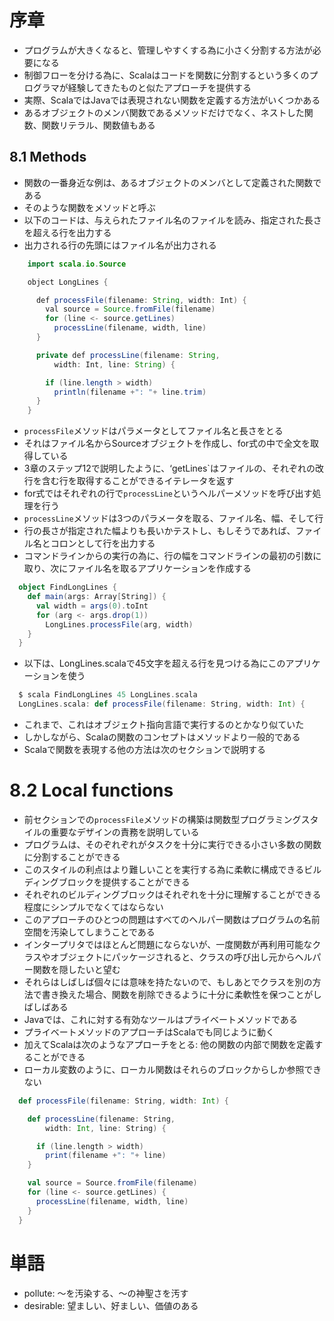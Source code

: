 # 序章

- プログラムが大きくなると、管理しやすくする為に小さく分割する方法が必要になる
- 制御フローを分ける為に、Scalaはコードを関数に分割するという多くのプログラマが経験してきたものと似たアプローチを提供する
- 実際、ScalaではJavaでは表現されない関数を定義する方法がいくつかある
- あるオブジェクトのメンバ関数であるメソッドだけでなく、ネストした関数、関数リテラル、関数値もある

## 8.1 Methods

- 関数の一番身近な例は、あるオブジェクトのメンバとして定義された関数である
- そのような関数をメソッドと呼ぶ
- 以下のコードは、与えられたファイル名のファイルを読み、指定された長さを超える行を出力する
- 出力される行の先頭にはファイル名が出力される

```java
    import scala.io.Source

    object LongLines {

      def processFile(filename: String, width: Int) {
        val source = Source.fromFile(filename)
        for (line <- source.getLines)
          processLine(filename, width, line)
      }

      private def processLine(filename: String,
          width: Int, line: String) {

        if (line.length > width)
          println(filename +": "+ line.trim)
      }
    }
```

- `processFile`メソッドはパラメータとしてファイル名と長さをとる
- それはファイル名からSourceオブジェクトを作成し、for式の中で全文を取得している
- 3章のステップ12で説明したように、‘getLines`はファイルの、それぞれの改行を含む行を取得することができるイテレータを返す
- for式ではそれぞれの行で`processLine`というヘルパーメソッドを呼び出す処理を行う
- `processLine`メソッドは3つのパラメータを取る、ファイル名、幅、そして行
- 行の長さが指定された幅よりも長いかテストし、もしそうであれば、ファイル名とコロンとして行を出力する
- コマンドラインからの実行の為に、行の幅をコマンドラインの最初の引数に取り、次にファイル名を取るアプリケーションを作成する

```scala
  object FindLongLines {
    def main(args: Array[String]) {
      val width = args(0).toInt
      for (arg <- args.drop(1))
        LongLines.processFile(arg, width)
    }
  }
```

- 以下は、LongLines.scalaで45文字を超える行を見つける為にこのアプリケーションを使う

```scala
  $ scala FindLongLines 45 LongLines.scala
  LongLines.scala: def processFile(filename: String, width: Int) {
```

- これまで、これはオブジェクト指向言語で実行するのとかなり似ていた
- しかしながら、Scalaの関数のコンセプトはメソッドより一般的である
- Scalaで関数を表現する他の方法は次のセクションで説明する

# 8.2 Local functions

- 前セクションでの`processFile`メソッドの構築は関数型プログラミングスタイルの重要なデザインの責務を説明している
- プログラムは、そのぞれぞれがタスクを十分に実行できる小さい多数の関数に分割することができる
- このスタイルの利点はより難しいことを実行する為に柔軟に構成できるビルディングブロックを提供することができる
- それぞれのビルディングブロックはそれぞれを十分に理解することができる程度にシンプルでなくてはならない
- このアプローチのひとつの問題はすべてのヘルパー関数はプログラムの名前空間を汚染してしまうことである
- インタープリタではほとんど問題にならないが、一度関数が再利用可能なクラスやオブジェクトにパッケージされると、クラスの呼び出し元からヘルパー関数を隠したいと望む
- それらはしばしば個々には意味を持たないので、もしあとでクラスを別の方法で書き換えた場合、関数を削除できるように十分に柔軟性を保つことがしばしばある
- Javaでは、これに対する有効なツールはプライベートメソッドである
- プライベートメソッドのアプローチはScalaでも同じように動く
- 加えてScalaは次のようなアプローチをとる: 他の関数の内部で関数を定義することができる
- ローカル変数のように、ローカル関数はそれらのブロックからしか参照できない

```scala
  def processFile(filename: String, width: Int) {

    def processLine(filename: String,
        width: Int, line: String) {

      if (line.length > width)
        print(filename +": "+ line)
    }

    val source = Source.fromFile(filename)
    for (line <- source.getLines) {
      processLine(filename, width, line)
    }
  }
```

# 単語

- pollute: ～を汚染する、～の神聖さを汚す
- desirable: 望ましい、好ましい、価値のある
